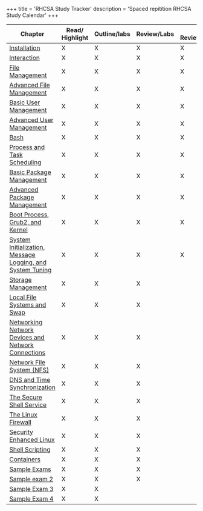 +++
title = 'RHCSA Study Tracker'
description = 'Spaced repitition RHCSA Study Calendar'
+++


| Chapter                                                                                                                               | Read/ Highlight | Outline/labs | Review/Labs | 3 Review/Labs | 4 Review/Labs | Chapter |
| ------------------------------------------------------------------------------------------------------------------------------------- | --------------- | ------------ | ----------- | ------------- | ------------- | ------- |
| [Installation](Installation.md)                                                                                                       | X               | X            | X           | X             | X             | 1       |
| [Interaction](Interaction.md)                                                                                                         | X               | X            | X           | X             | X             | 2       |
| [File Management](File%20Management.md)                                                                                               | X               | X            | X           | X             | X             | 3       |
| [Advanced File Management](Advanced%20File%20Management.md)                                                                           | X               | X            | X           | X             | X             | 4       |
| [Basic User Management](Basic%20User%20Management.md)                                                                                 | X               | X            | X           | X             | X             | 5       |
| [Advanced User Management](Advanced%20User%20Management.md)                                                                           | X               | X            | X           | X             |               | 6       |
| [Bash](Bash.md)                                                                                                                       | X               | X            | X           | X             |               | 7       |
| [Process and Task Scheduling](Process%20and%20Task%20Scheduling.md)                                                                   | X               | X            | X           | X             |               | 8       |
| [Basic Package Management](Basic%20Package%20Management.md)                                                                           | X               | X            | X           | X             |               | 9       |
| [Advanced Package Management](Advanced%20Package%20Management.md)                                                                     | X               | X            | X           | X             |               | 10      |
| [Boot Process, Grub2, and Kernel](Boot%20Process,%20Grub2,%20and%20Kernel.md)                                                         | X               | X            | X           | X             |               | 11      |
| [System Initialization, Message Logging, and System Tuning](System%20Initialization,%20Message%20Logging,%20and%20System%20Tuning.md) | X               | X            | X           | X             |               | 12      |
| [Storage Management](Storage%20Management.md)                                                                                         | X               | X            | X           |               |               | 13      |
| [Local File Systems and Swap](Local%20File%20Systems%20and%20Swap.md)                                                                 | X               | X            | X           |               |               | 14      |
| [Networking Network Devices and Network Connections](../../networking/Networking%20Network%20Devices%20and%20Network%20Connections.md)                 | X               | X            | X           |               |               | 15      |
| [Network File System (NFS)](Network%20File%20System%20(NFS).md)                                                                       | X               | X            | X           |               |               | 16      |
| [DNS and Time Synchronization](../../networking/DNS%20and%20Time%20Synchronization.md)                                                                 | X               | X            | X           |               |               | 17      |
| [The Secure Shell Service](The%20Secure%20Shell%20Service.md)                                                                         | X               | X            | X           |               |               | 18      |
| [The Linux Firewall](The%20Linux%20Firewall.md)                                                                                       | X               | X            | X           |               |               | 19      |
| [Security Enhanced Linux](Security%20Enhanced%20Linux.md)                                                                             | X               | X            | X           |               |               | 20      |
| [Shell Scripting](Shell%20Scripting.md)                                                                                               | X               | X            | X           |               |               | 21      |
| [Containers](../../containers/Containers.md)                                                                                                           | X               | X            | X           |               |               | 22      |
| [Sample Exams](Sample%20Exams.md)                                                                                                 | X               | X            | X           |               |               | 23      |
| [Sample exam 2](RHCSA%20Notes/Sample%20exam%202.md)                                                                                                 | X               | X            | X           |               |               | 24      |
| [Sample Exam 3](RHCSA%20Notes/Sample%20Exam%203.md)                                                                                                 | X               | X            |             |               |               | 25      |
| [Sample Exam 4](RHCSA%20Notes/Sample%20Exam%204.md)                                                                                                 | X               | X            |             |               |               | 26      |
